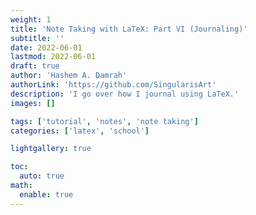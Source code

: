```yaml
---
weight: 1
title: 'Note Taking with LaTeX: Part VI (Journaling)'
subtitle: ''
date: 2022-06-01
lastmod: 2022-06-01
draft: true
author: 'Hashem A. Damrah'
authorLink: 'https://github.com/SingularisArt'
description: 'I go over how I journal using LaTeX.'
images: []

tags: ['tutorial', 'notes', 'note taking']
categories: ['latex', 'school']

lightgallery: true

toc:
  auto: true
math:
  enable: true
---
```

